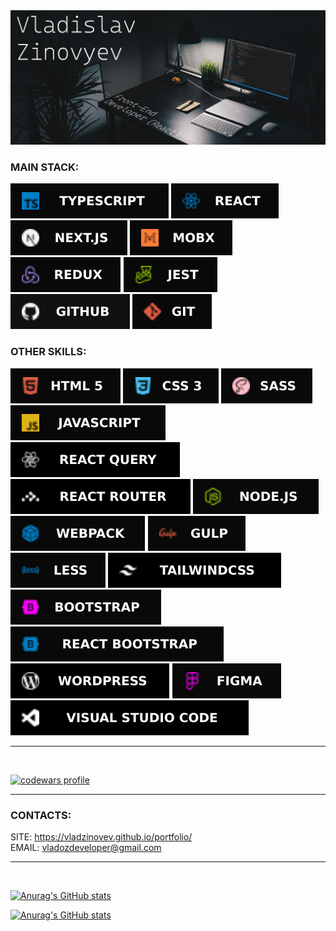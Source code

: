 <img src="icons/vlad.jpg" alt="banner">

### MAIN STACK:

<img src="icons/TypeScript.svg" alt="ts"> 
<img src="icons/React.svg" alt="react"> 
<img src="icons/NEXTJS.svg" alt="Next.js"> 
<img src="icons/MobX.svg" alt="MobX"> 
<img src="icons/REDUX.svg" alt="redux"> 
<img src="icons/Jest.svg" alt="Jest"> 
<img src="icons/GitHub.svg" alt="GitHub"> 
<img src="icons/GIT.svg" alt="git">

### OTHER SKILLS:

<img src="icons/HTML5.svg" alt="html"> 
<img src="icons/CSS3.svg" alt="css"> 
<img src="icons/SASS.svg" alt="sass"> 
<img src="icons/JavaScript.svg" alt="js">  
<img src="icons/ReactQuery.svg" alt="ReactQuery"> 
<img src="icons/ReactRouter.svg" alt="ReactRouter"> 
<img src="icons/Node.svg" alt="node"> 
<img src="icons/Webpack.svg" alt="webpack">
<img src="icons/Gulp.svg" alt="gulp"> 
<img src="icons/Less.svg" alt="less"> 
<img src="icons/TailwindCss.svg" alt="TailwindCss"> 
<img src="icons/BOOTSTRAP.svg" alt="bootstrap"> 
<img src="icons/React Bootstrap.svg" alt="React Bootstrap">
<img src="icons/Wordpress3.svg" alt="Wordpress">
<img src="icons/Figma.svg" alt="figma"> 
<img src="icons/VSC.svg" alt="VSCode">

---
<br/>

<a target="_blank" rel="noopener noreferrer" href="https://www.codewars.com/users/vladzinovev"><img src="https://www.codewars.com/users/vladzinovev/badges/large" alt="codewars profile"></a>


---

### CONTACTS:

SITE: https://vladzinovev.github.io/portfolio/ <br/>
EMAIL: vladozdeveloper@gmail.com

---
<br/>

[![Anurag's GitHub stats](https://github-readme-stats.vercel.app/api?username=vladzinovev&show_icons=true&theme=dark)](https://github.com/anuraghazra/github-readme-stats)

[![Anurag's GitHub stats](https://github-readme-stats.vercel.app/api/top-langs/?username=vladzinovev&theme=dark&layout=donut)](https://github.com/anuraghazra/github-readme-stats)

